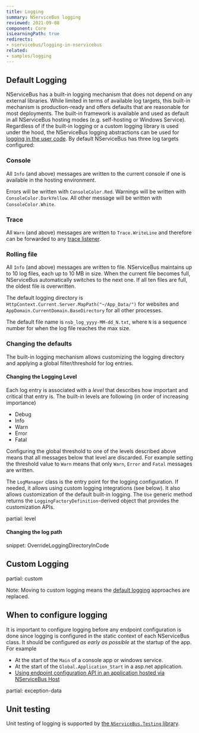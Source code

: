 ```yaml
---
title: Logging
summary: NServiceBus logging
reviewed: 2021-09-08
component: Core
isLearningPath: true
redirects:
- nservicebus/logging-in-nservicebus
related:
- samples/logging
---
```



## Default Logging

NServiceBus has a built-in logging mechanism that does not depend on any external libraries. While limited in terms of available log targets, this built-in mechanism is production-ready and offers defaults that are reasonable for most deployments. The built-in framework is available and used as default in all NServiceBus hosting modes (e.g. self-hosting or Windows Service). Regardless of if the built-in logging or a custom logging library is used under the hood, the NServiceBus logging abstractions can be used for [logging in the user code](/nservicebus/logging/usage.md). By default NServiceBus has three log targets configured:


### Console

All `Info` (and above) messages are written to the current console if one is available in the hosting environment.

Errors will be written with `ConsoleColor.Red`. Warnings will be written with `ConsoleColor.DarkYellow`. All other message will be written with `ConsoleColor.White`.


### Trace

All `Warn` (and above) messages are written to `Trace.WriteLine` and therefore can be forwarded to any [trace listener](https://docs.microsoft.com/en-us/dotnet/framework/debug-trace-profile/trace-listeners).


### Rolling file

All `Info` (and above) messages are written to file. NServiceBus maintains up to 10 log files, each up to 10 MB in size. When the current file becomes full, NServiceBus automatically switches to the next one. If all ten files are full, the oldest file is overwritten.

The default logging directory is `HttpContext.Current.Server.MapPath("~/App_Data/")` for websites and `AppDomain.CurrentDomain.BaseDirectory` for all other processes.

The default file name is `nsb_log_yyyy-MM-dd_N.txt`, where `N` is a sequence number for when the log file reaches the max size.


### Changing the defaults

The built-in logging mechanism allows customizing the logging directory and applying a global filter/threshold for log entries.


#### Changing the Logging Level

Each log entry is associated with a _level_ that describes how important and critical that entry is. The built-in levels are following (in order of increasing importance)

 * Debug
 * Info
 * Warn
 * Error
 * Fatal

Configuring the global threshold to one of the levels described above means that all messages below that level are discarded. For example setting the threshold value to `Warn` means that only `Warn`, `Error` and `Fatal` messages are written.

The `LogManager` class is the entry point for the logging configuration. If needed, it allows using custom logging integrations (see below). It also allows customization of the default built-in logging. The `Use` generic method returns the `LoggingFactoryDefinition`-derived object that provides the customization APIs.

partial: level


#### Changing the log path

snippet: OverrideLoggingDirectoryInCode


## Custom Logging

partial: custom

Note: Moving to custom logging means the [default logging](#default-logging) approaches are replaced.

## When to configure logging

It is important to configure logging before any endpoint configuration is done since logging is configured in the static context of each NServiceBus class. It should be configured *as early as possible* at the startup of the app. For example

 * At the start of the `Main` of a console app or windows service.
 * At the start of the `Global.Application_Start` in a asp.net application.
 * [Using endpoint configuration API in an application hosted via NServiceBus Host](/nservicebus/hosting/nservicebus-host/logging-configuration.md)


partial: exception-data

## Unit testing

Unit testing of logging is supported by [the `NServiceBus.Testing` library](/nservicebus/testing/#testing-logging-behavior).